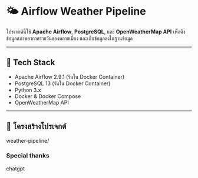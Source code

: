 # 🌤️ Airflow Weather Pipeline

โปรเจกต์นี้ใช้ **Apache Airflow**, **PostgreSQL**, และ **OpenWeatherMap API** เพื่อดึงข้อมูลสภาพอากาศรายวันของหลายเมือง และเก็บข้อมูลลงในฐานข้อมูล

---

## 🧰 Tech Stack

- Apache Airflow 2.9.1 (รันใน Docker Container)
- PostgreSQL 13 (รันใน Docker Container)
- Python 3.x
- Docker & Docker Compose
- OpenWeatherMap API

---

## 📁 โครงสร้างโปรเจกต์

weather-pipeline/

### Special thanks
chatgpt

